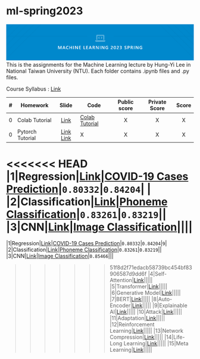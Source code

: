 # ml-spring2023
![cover](mlcover.png)
This is the assignments for the Machine Learning lecture by Hung-Yi Lee in National Taiwan University (NTU). Each folder contains .ipynb files and .py files.

Course Syllabus : [Link](https://speech.ee.ntu.edu.tw/~hylee/ml/2023-spring.php)

|#|Homework|Slide|Code|Public score|Private Score|Score|
|-|-|:-:|-|:-:|:-:|:-:|
|0|Colab Tutorial|[Link](HW0/Colab_Tutorial.pdf)|[Colab Tutorial](HW0/Colab_Tutorial.ipynb)|X|X|X|
|0|Pytorch Tutorial|[Link](HW0/Pytorch_Tutorial_1_rev_1.pdf) [Link](HW0/Pytorch_Tutorial_2.pdf)|X|X|X|X|
<<<<<<< HEAD
|1|Regression|[Link](HW1/HW01.pdf)|[COVID-19 Cases Prediction](HW1/hw1.ipynb)|`0.80332`|`0.84204`| |
|2|Classification|[Link](HW2/HW02.pdf)|[Phoneme Classification](HW2/hw2.ipynb)|`0.83261`|`0.83219`||
|3|CNN|[Link](HW3/HW03.pdf)|[Image Classification](HW3/hw3.ipynb)||||
=======
|1|Regression|[Link](HW1/HW01.pdf)|[COVID-19 Cases Prediction](HW1/hw1.ipynb)|`0.80332`|`0.84204`|`9`|
|2|Classification|[Link](HW2/HW02.pdf)|[Phoneme Classification](HW2/hw2.ipynb)|`0.83261`|`0.83219`||
|3|CNN|[Link](HW3/HW03.pdf)|[Image Classification](HW3/hw3.ipynb)|`0.85466`|||
>>>>>>> 51f8d2f71edacb58739bc454bf83906587d9dd6f
|4|Self-Attention|[Link](HW4/HW04.pdf)|||||
|5|Transformer|[Link](HW5/HW05.pdf)|||||
|6|Generative Model|[Link](HW6/HW06.pdf)|||||
|7|BERT|[Link](HW7/HW07.pdf)|||||
|8|Auto-Encoder|[Link](HW8/HW08.pdf)|||||
|9|Explainable AI|[Link](HW9/HW09.pdf)|||||
|10|Attack|[Link](HW10/HW10.pdf)|||||
|11|Adaptation|[Link](HW11/HW11.pdf)|||||
|12|Reinforcement Learning|[Link](HW12/HW12.pdf)|||||
|13|Network Compression|[Link](HW13/HW13.pdf)|||||
|14|Life-Long Learning|[Link](HW14/HW14.pdf)|||||
|15|Meta Learning|[Link](HW15/HW15.pdf)|||||
